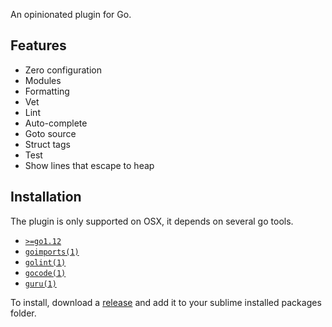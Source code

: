   An opinionated plugin for Go.

## Features

  - Zero configuration
  - Modules
  - Formatting
  - Vet
  - Lint
  - Auto-complete
  - Goto source
  - Struct tags
  - Test
  - Show lines that escape to heap

## Installation

  The plugin is only supported on OSX, it depends on several go tools.

  - [`>=go1.12`](https://golang.org/dl/)
  - [`goimports(1)`](https://golang.org/x/tools/cmd/goimports)
  - [`golint(1)`](https://github.com/golang/lint)
  - [`gocode(1)`](https://github.com/visualfc/gocode)
  - [`guru(1)`](https://golang.org/x/tools/cmd/guru)

  To install, download a [release](https://github.com/yields/sublime-go/releases) and add it to your sublime installed packages folder.
